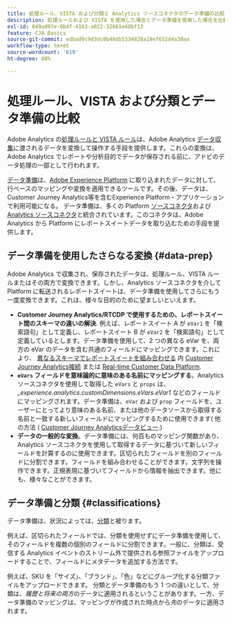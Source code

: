 ```yaml
---
title: 処理ルール、VISTA および分類と Analytics ソースコネクタのデータ準備の比較
description: 処理ルールおよび VISTA を使用した場合とデータ準備を使用した場合を比較し、データ変換について説明します
exl-id: 049ad97e-0b4f-4163-a022-32661e48bf13
feature: CJA Basics
source-git-commit: edbad9c9d3dc0b48db5334828a18ef652d4a38aa
workflow-type: tm+mt
source-wordcount: '619'
ht-degree: 80%

---
```


# 処理ルール、VISTA および分類とデータ準備の比較

Adobe Analytics の[処理ルールと VISTA ルール](https://experienceleague.adobe.com/docs/analytics/admin/admin-tools/processing-rules/processing-rules-configuration/processing-rule-order.html?lang=ja)は、Adobe Analytics [データ収集](https://experienceleague.adobe.com/docs/analytics/analyze/reports-analytics/reporting-interface/overview-data-collection.html?lang=ja)に渡されるデータを変換して操作する手段を提供します。これらの変換は、Adobe Analytics でレポートや分析目的でデータが保存される前に、アドビのデータ処理の一部として行われます。

[データ準備](https://experienceleague.adobe.com/docs/experience-platform/data-prep/home.html?lang=ja)は、[Adobe Experience Platform](https://experienceleague.adobe.com/docs/experience-platform.html?lang=ja) に取り込まれたデータに対して、行ベースのマッピングや変換を適用できるツールです。その後、データは、Customer Journey Analytics等を含むExperience Platform・アプリケーションで利用可能になる。 データ準備は、多くの Platform [ソースコネクタ](https://experienceleague.adobe.com/docs/experience-platform/sources/home.html?lang=ja)および [Analytics ソースコネクタ](https://experienceleague.adobe.com/docs/experience-platform/sources/ui-tutorials/create/adobe-applications/analytics.html?lang=ja)と統合されています。このコネクタは、Adobe Analytics から Platform にレポートスイートデータを取り込むための手段を提供します。

## データ準備を使用したさらなる変換 {#data-prep}

Adobe Analytics で収集され、保存されたデータは、処理ルール、VISTA ルールまたはその両方で変換できます。しかし、Analytics ソースコネクタを介して Platform に転送されるレポートスイートは、データ準備を使用してさらにもう一度変換できます。これは、様々な目的のために望ましいといえます。

* **Customer Journey Analytics/RTCDP で使用するための、レポートスイート間のスキーマの違いの解決**. 例えば、レポートスイート A が `eVar1` を「検索語句」として定義し、レポートスイート B が `eVar2` を「検索語句」として定義しているとします。データ準備を使用して、2 つの異なる eVar を、両方の eVar のデータを含む共通のフィールドにマッピングできます。これにより、 [異なるスキーマでレポートスイートを組み合わせる](https://experienceleague.adobe.com/docs/analytics-platform/using/cja-usecases/combine-report-suites.html?lang=ja) 内 [Customer Journey Analytics接続](/help/connections/overview.md) または [Real-time Customer Data Platform](https://experienceleague.adobe.com/docs/platform-learn/tutorials/application-services/rtcdp/understanding-the-real-time-customer-data-platform.html?lang=ja).
* **`eVars` フィールドを意味論的に意味のある名前にマッピングする**。Analytics ソースコネクタを使用して取得した `eVars` と `props` は、_\_experience.analytics.customDimensions.eVars.eVar1_ などのフィールドにマッピングされます。データ準備は、`eVar` および `prop` フィールドを、ユーザーにとってより意味のある名前、または他のデータソースから取得する名前と一致する新しいフィールドにマッピングするために使用できます( 他の方法 ( [Customer Journey Analyticsデータビュー](/help/data-views/create-dataview.md).)
* **データの一般的な変換**。データ準備には、何百ものマッピング関数があり、Analytics ソースコネクタを使用して取得するデータに基づいて新しいフィールドを計算するのに使用できます。区切られたフィールドを別のフィールドに分割できます。フィールドを組み合わせることができます。文字列を操作できます。正規表現に基づいてフィールドから情報を抽出できます。他にも、様々なことができます。

## データ準備と分類 {#classifications}

データ準備は、状況によっては、[分類](https://experienceleague.adobe.com/docs/analytics/components/classifications/c-classifications.html?lang=ja)と被ります。

例えば、区切られたフィールドでは、分類を使用せずにデータ準備を使用して、そのフィールドを複数の個別のフィールドに分割できます。一般に、分類は、受信する Analytics イベントのストリーム外で提供される参照ファイルをアップロードすることで、フィールドにメタデータを追加する方法です。

例えば、SKU を「サイズ」、「ブランド」、「色」などにグループ化する分類ファイルをアップロードできます。 分類とデータ準備のもう 1 つの違いとして、分類は、_履歴と将来の両方_&#x200B;のデータに適用されるということがあります。一方、データ準備のマッピングは、マッピングが作成された時点から&#x200B;_先_&#x200B;のデータに適用されます。
